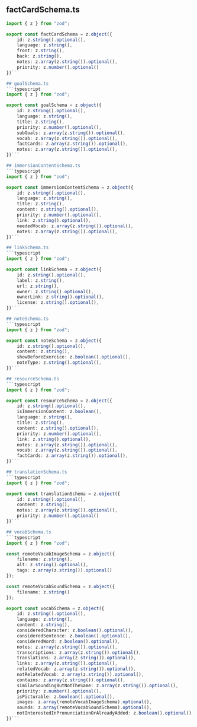 ## factCardSchema.ts
```typescript
import { z } from "zod";

export const factCardSchema = z.object({
    id: z.string().optional(),
    language: z.string(),
    front: z.string(),
    back: z.string(),
    notes: z.array(z.string()).optional(),
    priority: z.number().optional()
})```

## goalSchema.ts
```typescript
import { z } from "zod";

export const goalSchema = z.object({
    id: z.string().optional(),
    language: z.string(),
    title: z.string(),
    priority: z.number().optional(),
    subGoals: z.array(z.string()).optional(),
    vocab: z.array(z.string()).optional(),
    factCards: z.array(z.string()).optional(),
    notes: z.array(z.string()).optional(),
})```

## immersionContentSchema.ts
```typescript
import { z } from "zod";

export const immersionContentSchema = z.object({
    id: z.string().optional(),
    language: z.string(),
    title: z.string(),
    content: z.string().optional(),
    priority: z.number().optional(),
    link: z.string().optional(),
    neededVocab: z.array(z.string()).optional(),
    notes: z.array(z.string()).optional(),
})```

## linkSchema.ts
```typescript
import { z } from "zod";

export const linkSchema = z.object({
    id: z.string().optional(),
    label: z.string(),
    url: z.string(),
    owner: z.string().optional(),
    ownerLink: z.string().optional(),
    license: z.string().optional(),
})```

## noteSchema.ts
```typescript
import { z } from "zod";

export const noteSchema = z.object({
    id: z.string().optional(),
    content: z.string(),
    showBeforeExercice: z.boolean().optional(),
    noteType: z.string().optional(),
})```

## resourceSchema.ts
```typescript
import { z } from "zod";

export const resourceSchema = z.object({
    id: z.string().optional(),
    isImmersionContent: z.boolean(),
    language: z.string(),
    title: z.string(),
    content: z.string().optional(),
    priority: z.number().optional(),
    link: z.string().optional(),
    notes: z.array(z.string()).optional(),
    vocab: z.array(z.string()).optional(),
    factCards: z.array(z.string()).optional(),
})```

## translationSchema.ts
```typescript
import { z } from "zod";

export const translationSchema = z.object({
    id: z.string().optional(),
    content: z.string(),
    notes: z.array(z.string()).optional(),
    priority: z.number().optional()
})```

## vocabSchema.ts
```typescript
import { z } from "zod";

const remoteVocabImageSchema = z.object({
    filename: z.string(),
    alt: z.string().optional(),
    tags: z.array(z.string()).optional()
});

const remoteVocabSoundSchema = z.object({
    filename: z.string()
});

export const vocabSchema = z.object({
    id: z.string().optional(),
    language: z.string(),
    content: z.string(),
    consideredCharacter: z.boolean().optional(),
    consideredSentence: z.boolean().optional(),
    consideredWord: z.boolean().optional(),
    notes: z.array(z.string()).optional(),
    transcriptions: z.array(z.string()).optional(),
    translations: z.array(z.string()).optional(),
    links: z.array(z.string()).optional(),
    relatedVocab: z.array(z.string()).optional(),
    notRelatedVocab: z.array(z.string()).optional(),
    contains: z.array(z.string()).optional(),
    similarSoundingButNotTheSame: z.array(z.string()).optional(),
    priority: z.number().optional(),
    isPicturable: z.boolean().optional(),
    images: z.array(remoteVocabImageSchema).optional(),
    sounds: z.array(remoteVocabSoundSchema).optional(),
    notInterestedInPronunciationOrAlreadyAdded: z.boolean().optional()
})```

